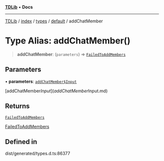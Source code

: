 [**TDLib**](../../../../../../README.md) • **Docs**

***

[TDLib](../../../../../../modules.md) / [index](../../../../../README.md) / [types](../../../README.md) / [default](../README.md) / addChatMember

# Type Alias: addChatMember()

> **addChatMember**: (`parameters`) => [`FailedToAddMembers`](FailedToAddMembers.md)

## Parameters

• **parameters**: [`addChatMember$Input`](addChatMember$Input.md)

[addChatMember$Input](addChatMember$Input.md)

## Returns

[`FailedToAddMembers`](FailedToAddMembers.md)

[FailedToAddMembers](FailedToAddMembers.md)

## Defined in

dist/generated/types.d.ts:86377
